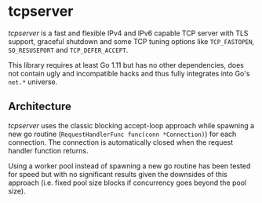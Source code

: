 # tcpserver

*tcpserver* is a fast and flexible IPv4 and IPv6 capable TCP server with TLS support, graceful shutdown and some TCP tuning options like `TCP_FASTOPEN`, `SO_RESUSEPORT` and `TCP_DEFER_ACCEPT`.

This library requires at least Go 1.11 but has no other dependencies, does not contain ugly and incompatible hacks and thus  fully integrates into Go's `net.*` universe.


## Architecture
*tcpserver* uses the classic blocking accept-loop approach while spawning a new go routine (`RequestHandlerFunc func(conn *Connection)`) for each connection.
The connection is automatically closed when the request handler function returns.

Using a worker pool instead of spawning a new go routine has been tested for speed but with no significant results given the downsides of this approach (i.e. fixed pool size blocks if concurrency goes beyond the pool size).